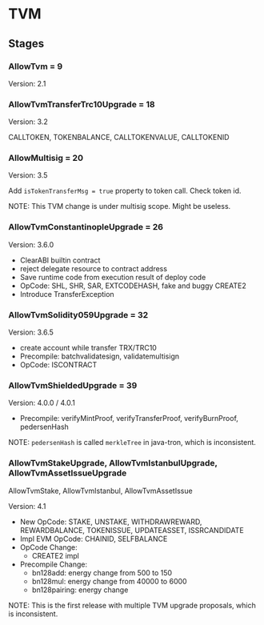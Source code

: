 # TVM

## Stages

### AllowTvm = 9

Version: 2.1

### AllowTvmTransferTrc10Upgrade = 18

Version: 3.2

CALLTOKEN, TOKENBALANCE, CALLTOKENVALUE, CALLTOKENID

### AllowMultisig = 20

Version: 3.5

Add `isTokenTransferMsg = true` property to token call. Check token id.

NOTE: This TVM change is under multisig scope. Might be useless.

### AllowTvmConstantinopleUpgrade = 26

Version: 3.6.0

- ClearABI builtin contract
- reject delegate resource to contract address
- Save runtime code from execution result of deploy code
- OpCode: SHL, SHR, SAR, EXTCODEHASH, fake and buggy CREATE2
- Introduce TransferException

### AllowTvmSolidity059Upgrade = 32

Version: 3.6.5

- create account while transfer TRX/TRC10
- Precompile: batchvalidatesign, validatemultisign
- OpCode: ISCONTRACT

### AllowTvmShieldedUpgrade = 39

Version: 4.0.0 / 4.0.1

- Precompile: verifyMintProof, verifyTransferProof, verifyBurnProof, pedersenHash

NOTE: `pedersenHash` is called `merkleTree` in java-tron, which is inconsistent.

### AllowTvmStakeUpgrade, AllowTvmIstanbulUpgrade, AllowTvmAssetIssueUpgrade

AllowTvmStake, AllowTvmIstanbul, AllowTvmAssetIssue

Version: 4.1

- New OpCode: STAKE, UNSTAKE, WITHDRAWREWARD, REWARDBALANCE, TOKENISSUE, UPDATEASSET, ISSRCANDIDATE
- Impl EVM OpCode: CHAINID, SELFBALANCE
- OpCode Change:
  - CREATE2 impl
- Precompile Change:
  - bn128add: energy change from 500 to 150
  - bn128mul: energy change from 40000 to 6000
  - bn128pairing: energy change

NOTE: This is the first release with multiple TVM upgrade proposals, which is inconsistent.
